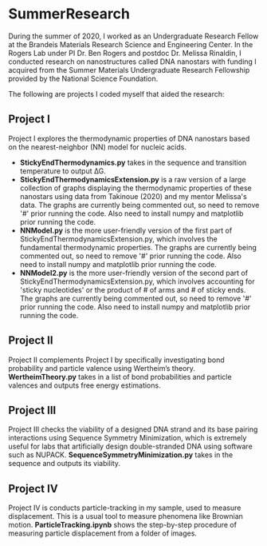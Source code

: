 # SummerResearch

During the summer of 2020, I worked as an Undergraduate Research Fellow at the Brandeis Materials Research Science and Engineering Center. In the Rogers Lab under PI Dr. Ben Rogers and postdoc Dr. Melissa Rinaldin, I conducted research on nanostructures called DNA nanostars with funding I acquired from the Summer Materials Undergraduate Research Fellowship provided by the National Science Foundation.

The following are projects I coded myself that aided the research:


## Project I
Project I explores the thermodynamic properties of DNA nanostars based on the nearest-neighbor (NN) model for nucleic acids.
- <b>StickyEndThermodynamics.py</b> takes in the sequence and transition temperature to output ∆G.
- <b>StickyEndThermodynamicsExtension.py</b> is a raw version of a large collection of graphs displaying the thermodynamic properties of these nanostars using data from Takinoue (2020) and my mentor Melissa's data. The graphs are currently being commented out, so need to remove '#' prior running the code. Also need to install numpy and matplotlib prior running the code.
- <b>NNModel.py</b> is the more user-friendly version of the first part of StickyEndThermodynamicsExtension.py, which involves the fundamental thermodynamic properties. The graphs are currently being commented out, so need to remove '#' prior running the code. Also need to install numpy and matplotlib prior running the code.
- <b>NNModel2.py</b> is the more user-friendly version of the second part of StickyEndThermodynamicsExtension.py, which involves accounting for 'sticky nucleotides' or the product of # of arms and # of sticky ends. The graphs are currently being commented out, so need to remove '#' prior running the code. Also need to install numpy and matplotlib prior running the code.

## Project II
Project II complements Project I by specifically investigating bond probability and particle valence using Wertheim’s theory. <b>WertheimTheory.py</b> takes in a list of bond probabilities and particle valences and outputs free energy estimations.

## Project III
Project III checks the viability of a designed DNA strand and its base pairing interactions using Sequence Symmetry Minimization, which is extremely useful for labs that artificially design double-stranded DNA using software such as NUPACK. <b>SequenceSymmetryMinimization.py</b> takes in the sequence and outputs its viability.

## Project IV
Project IV is conducts particle-tracking in my sample, used to measure displacement. This is a usual tool to measure phenomena like Brownian motion. <b>ParticleTracking.ipynb</b> shows the step-by-step procedure of measuring particle displacement from a folder of images.